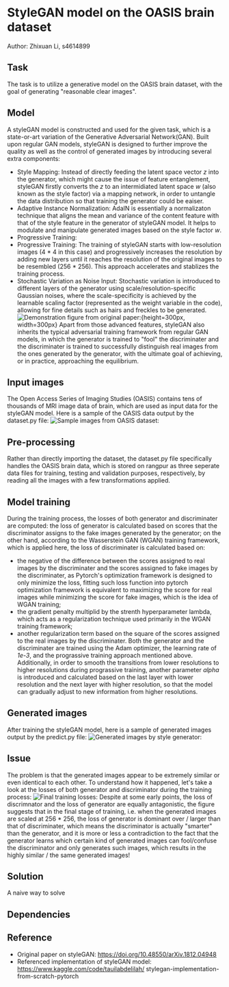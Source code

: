 # StyleGAN model on the OASIS brain dataset

Author: Zhixuan Li, s4614899

## Task
The task is to utilize a generative model on the OASIS brain dataset, with the goal of generating "reasonable clear images".

## Model
A styleGAN model is constructed and used for the given task, which is a state-or-art variation of the Generative Adversarial Network(GAN). Built upon regular GAN models, styleGAN is designed to further improve the quality as well as the control of generated images by introducing several extra components:
- Style Mapping:
  Instead of directly feeding the latent space vector *z* into the generator, which might cause the issue of feature entanglement, styleGAN firstly converts the *z* to an intermidiated latent space *w* (also known as the style factor) via a mapping network, in order to untangle the data distribution so that training the generator could be eaiser.
- Adaptive Instance Normalization:
  AdaIN is essentially a normalizaton technique that aligns the mean and variance of the content feature with that of the style feature in the generator of styleGAN model. It helps to modulate and manipulate generated images based on the style factor *w*.
- Progressive Training:
- Progressive Training:
  The training of styleGAN starts with low-resolution images (4 \* 4 in this case) and progressively increases the resolution by adding new layers until it reaches the resolution of the original images to be resembled (256 \* 256).
  This approach accelerates and stablizes the training process. 
- Stochastic Variation as Noise Input:
  Stochastic variation is introduced to different layers of the generator using scale/resolution-specific Gaussian noises, where the scale-specificity is achieved by the learnable scaling factor (represented as the weight variable in the code), allowing for fine details such as hairs and freckles to be generated.
![Demonstration figure from original paper: ](./output_images/styleGAN_figure.png){height=300px, width=300px}
Apart from those advanced features, styleGAN also inherits the typical adversarial training framework from regular GAN models, in which the generator is trained to "fool" the discriminater and the discriminater is trained to successfully distinguish real images from the ones generated by the generator, with the ultimate goal of achieving, or in practice, approaching the equilibrium.

## Input images
The Open Access Series of Imaging Studies (OASIS) contains tens of thousands of MRI image data of brain, which are used as input data for the styleGAN model. Here is a sample of the OASIS data output by the dataset.py file:
![Sample images from OASIS dataset: ](./output_images/real_grid.png)

## Pre-processing
Rather than directly importing the dataset, the dataset.py file specifically handles the OASIS brain data, which is stored on rangpur as three seperate data files for training, testing and validation purposes, respectively, by reading all the images with a few transformations applied.

## Model training
During the training process, the losses of both generator and discriminater are computed: the loss of generator is calculated based on scores that the discriminator assigns to the fake images generated by the generator; on the other hand, according to the Wasserstein GAN (WGAN) training framework, which is applied here, the loss of discriminater is calculated based on:
  - the negative of the difference between the scores assigned to real images by the discriminater and the scores assigned to fake images by the discriminater, as Pytorch's optimization framework is designed to only minimize the loss, fitting such loss function into pytorch optimization framework is equivalent to maximizing the score for real images while minimizing the score for fake images, which is the idea of WGAN training;
  - the gradient penalty multiplid by the strenth hyperparameter lambda, which acts as a regularization technique used primarily in the WGAN training framework;
  - another regularization term based on the square of the scores assigned to the real images by the discriminater.
Both the generator and the discriminater are trained using the Adam optimizer, the learning rate of *1e-3*, and the prograssive training approach mentioned above. Additionally, in order to smooth the transitions from lower resolutions to higher resolutions during prograssive training, another parameter *alpha* is introduced and calculated based on the last layer with lower resolution and the next layer with higher resolution, so that the model can gradually adjust to new information from higher resolutions. 

## Generated images
After training the styleGAN model, here is a sample of generated images output by the predict.py file:
![Generated images by style generator: ](./output_images/generated_grid.png)

## Issue
The problem is that the generated images appear to be extremely similar or even identical to each other. To understand how it happened, let's take a look at the losses of both generator and discriminator during the training process:
![Final training losses: ](./output_images/final_training_losses.png)
Despite at some early points, the loss of discrimnator and the loss of generator are equally antagonistic, the figure suggests that in the final stage of training, i.e. when the generated images are scaled at 256 \* 256, the loss of generator is dominant over / larger than that of discriminater, which means the discriminator is actually "smarter" than the generator, and it is more or less a contradiction to the fact that the generator learns which certain kind of generated images can fool/confuse the discriminator and only generates such images, which results in the highly similar / the same generated images!

<!-- which explains why the generated images are highly similar: the generator is trained to be overly smart and powerful so that it learns which certain kind of generated images can fool/confuse the discriminator and only generates such images. -->

## Solution
A naive way to solve 

## Dependencies

## Reference
- Original paper on styleGAN: https://doi.org/10.48550/arXiv.1812.04948
- Referenced implementation of styleGAN model: https://www.kaggle.com/code/tauilabdelilah/   stylegan-implementation-from-scratch-pytorch
